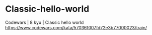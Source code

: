 # Classic-hello-world
Codewars | 8 kyu | Classic hello world
https://www.codewars.com/kata/57036f007fd72e3b77000023/train/
